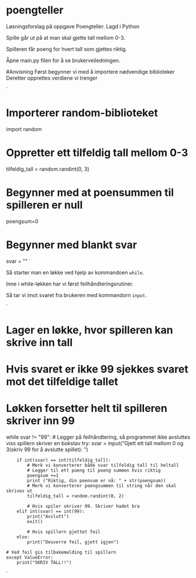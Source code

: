 # poengteller
Løsningsforslag på oppgave Poengteller. Lagd i Python

Spille går ut på at man skal gjette tall mellom 0-3.

Spilleren får poeng for hvert tall som gjettes riktig.

Åpne main.py filen for å se brukerveiledningen. 


#Anvisning
Først begynner vi med å importere nødvendige biblioteker
Deretter opprettes verdiene vi trenger

`
# Importerer random-biblioteket
import random                                           

# Oppretter ett tilfeldig tall mellom 0-3
tilfeldig_tall = random.randint(0, 3)
# Begynner med at poensummen til spilleren er null
poengsum=0

# Begynner med blankt svar
svar = ""
`

Så starter man en løkke ved hjelp av kommandoen `while`.

Inne i while-løkken har vi først feilhåndteringsrutiner.

Så tar vi imot svaret fra brukeren med kommandorn `input`. 


`
# Lager en løkke, hvor spilleren kan skrive inn tall
# Hvis svaret er ikke 99 sjekkes svaret mot det tilfeldige tallet
# Løkken forsetter helt til spilleren skriver inn 99
while svar != "99":
    # Legger på feilhåndtering, så programmet ikke avsluttes viss spillern skriver en bokstav
    try:
        svar = input("Gjett ett tall mellom 0 og 3(skriv 99 for å avslutte spillet): ")
        
        if int(svar) == int(tilfeldig_tall):
            # Merk vi konverterer både svar tilfeldig tall til heltall
            # Legger til ett poeng til poeng summen hvis riktig 
            poengsum +=1
            print ("Riktig, din poensum er nå: " + str(poengsum))
            # Merk vi konverterer poengsummen til string når den skal skrives ut
            tilfeldig_tall = random.randint(0, 2)

            # Hvis spiler skriver 99. Skriver hadet bra
        elif int(svar) == int(99):
            print("Avslutt")
            exit()

            # Hvis spillern gjettet feil
        else:
            print("Desverre feil, gjett igjen")

    # Ved feil gis tilbakemelding til spillern
    except ValueError:
        print("SKRIV TALL!!")
        
    
`